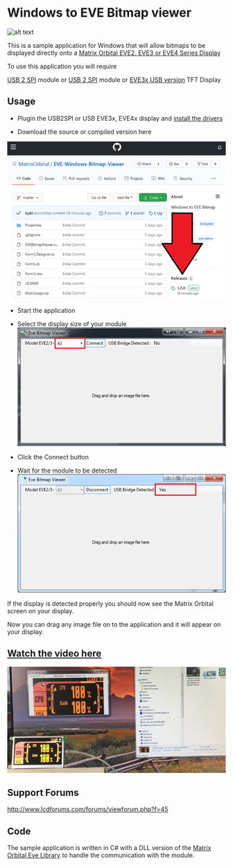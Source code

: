 # Windows to EVE Bitmap viewer 

![alt text](https://www.matrixorbital.com/image/cache/catalog/products/EVE/EVE3-43G-300x300.jpg)

This is a sample application for Windows that will allow bitmaps to be displayed directly onto a [Matrix Orbital 
EVE2, EVE3 or EVE4 Series Display](https://www.matrixorbital.com/ftdi-eve) 

To use this application you will require 

[USB 2 SPI](https://www.matrixorbital.com/eve2-usb2spi-kit-a) module or
[USB 2 SPI](https://www.matrixorbital.com/eve-usb2spi-kit-b) module or
[EVE3x USB version](https://www.matrixorbital.com/index.php?route=product/search&search=eve3x) TFT Display

## Usage

- Plugin the USB2SPI or USB EVE3x, EVE4x display and [install the drivers](https://www.matrixorbital.com/index.php?route=download/download_category&dpath=6)

- Download the source or compiled version here

![](Downloadlink1.png)

- Start the application

- Select the display size of your module  
![](display_size.png)

- Click the Connect button

- Wait for the module to be detected  
![](connected.png)

If the display is detected properly you should now see the Matrix Orbital screen on your display.

Now you can drag any image file on to the application and it will appear on your display.

## [Watch the video here](https://www.youtube.com/watch?v=zGJ_HENTz3Y)

![](ScreenGrab.png)

## Support Forums

http://www.lcdforums.com/forums/viewforum.php?f=45

## Code

The sample application is written in C# with a DLL version of the [Matrix Orbital Eve Library](https://github.com/MatrixOrbital/EVE2-Library) to handle the communication with the module.

